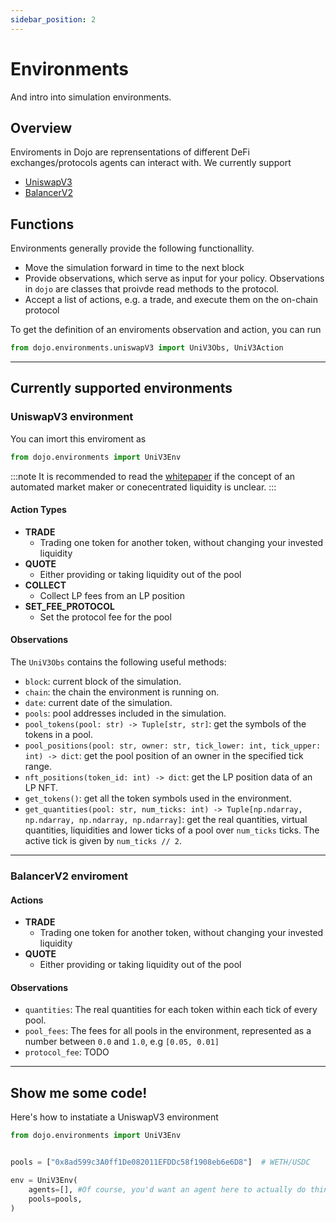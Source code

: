 ```yaml
---
sidebar_position: 2
---
```


# Environments

And intro into simulation environments.

## Overview

Enviroments in Dojo are reprensentations of different DeFi exchanges/protocols agents can interact with.
We currently support
- [UniswapV3](#uniswapv3-environment)
- [BalancerV2](#balancerv3-environment)

## Functions
Environments generally provide the following functionallity.

- Move the simulation forward in time to the next block
- Provide observations, which serve as input for your policy. Observations in `dojo` are classes that proivde read methods to the protocol.
- Accept a list of actions, e.g. a trade, and execute them on the on-chain protocol

To get the definition of an enviroments observation and action, you can run
```python
from dojo.environments.uniswapV3 import UniV3Obs, UniV3Action
```
---
## Currently supported environments

### UniswapV3 environment
You can imort this enviroment as 
```python
from dojo.environments import UniV3Env
```

:::note
It is recommended to read the [whitepaper](https://uniswap.org/whitepaper-v3.pdf) if the concept of an automated market maker or conecentrated liquidity is unclear.
:::


#### Action Types
- **TRADE**
  - Trading one token for another token, without changing your invested liquidity
- **QUOTE**
  - Either providing or taking liquidity out of the pool
- **COLLECT**
  - Collect LP fees from an LP position
- **SET_FEE_PROTOCOL**
  - Set the protocol fee for the pool

#### Observations
The `UniV3Obs` contains the following useful methods:
- `block`: current block of the simulation.
- `chain`: the chain the environment is running on.
- `date`: current date of the simulation.
- `pools`: pool addresses included in the simulation.
- `pool_tokens(pool: str) -> Tuple[str, str]`: get the symbols of the tokens in a pool.
- `pool_positions(pool: str, owner: str, tick_lower: int, tick_upper: int) -> dict`: get the pool position of an owner in the specified tick range.
- `nft_positions(token_id: int) -> dict`: get the LP position data of an LP NFT.
- `get_tokens()`: get all the token symbols used in the environment.
- `get_quantities(pool: str, num_ticks: int) -> Tuple[np.ndarray, np.ndarray, np.ndarray, np.ndarray]`: get the real quantities, virtual quantities, liquidities and lower ticks of a pool over `num_ticks` ticks. The active tick is given by `num_ticks // 2`.


[^1]: See here for the difference between real and virtual quantities.

---
### BalancerV2 enviroment


#### Actions
- **TRADE**
  - Trading one token for another token, without changing your invested liquidity
- **QUOTE**
  - Either providing or taking liquidity out of the pool

#### Observations

- `quantities`:  The real quantities for each token within each tick of every pool.
- `pool_fees`: The fees for all pools in the environment, represented as a number between `0.0` and `1.0`, e.g `[0.05, 0.01]`
- `protocol_fee`: TODO

---
## Show me some code!
Here's how to instatiate a UniswapV3 environment
```python
from dojo.environments import UniV3Env


pools = ["0x8ad599c3A0ff1De082011EFDDc58f1908eb6e6D8"]  # WETH/USDC

env = UniV3Env(
    agents=[], #Of course, you'd want an agent here to actually do things
    pools=pools,
)
```